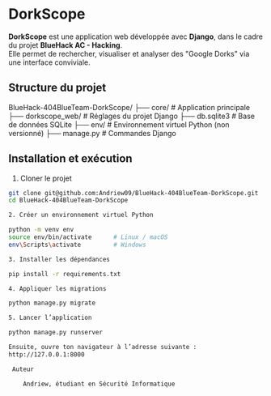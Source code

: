 # DorkScope

**DorkScope** est une application web développée avec **Django**, dans le cadre du projet **BlueHack AC - Hacking**.  
Elle permet de rechercher, visualiser et analyser des "Google Dorks" via une interface conviviale.

## Structure du projet
BlueHack-404BlueTeam-DorkScope/
├── core/ # Application principale
├── dorkscope_web/ # Réglages du projet Django
├── db.sqlite3 # Base de données SQLite
├── env/ # Environnement virtuel Python (non versionné)
├── manage.py # Commandes Django


##  Installation et exécution

1. Cloner le projet

```bash
git clone git@github.com:Andriew09/BlueHack-404BlueTeam-DorkScope.git
cd BlueHack-404BlueTeam-DorkScope

2. Créer un environnement virtuel Python

python -m venv env
source env/bin/activate      # Linux / macOS
env\Scripts\activate         # Windows

3. Installer les dépendances

pip install -r requirements.txt

4. Appliquer les migrations

python manage.py migrate

5. Lancer l’application

python manage.py runserver

Ensuite, ouvre ton navigateur à l’adresse suivante :
http://127.0.0.1:8000

 Auteur

    Andriew, étudiant en Sécurité Informatique

    

